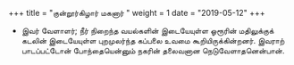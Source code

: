 ﻿+++
title = "குன்றூர்கிழார் மகனார்  "
weight = 1
date = "2019-05-12"
+++


- இவர் வேளாளர்; நீர் நிறைந்த வயல்களின் இடையேயுள்ள ஓரூரின் மதிலுக்குக் கடலின் இடையேயுள்ள புறமுலர்ந்த கப்பலை உவமை கூறியிருக்கின்றனர். இவராற் பாடப்பட்டோன் போந்தையென்னும் நகரின் தலைவனான நெடுவேளாதனென்பான். 
  
